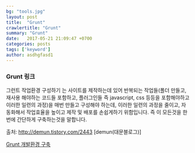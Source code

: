 ```yaml
---
bg: "tools.jpg"
layout: post
title:  "Grunt"
crawlertitle: "Grunt"
summary: "Grunt"
date:   2017-05-21 21:09:47 +0700
categories: posts
tags: ['keyword']
author: asdhgfasd1
---
```


### Grunt 링크

그런트 작업환경 구성하기 는 사이트를 제작하는데 있어 반복되는 작업들(폴더 만들고, 재사용 해야하는 코드들 포함하고, 플러그인들 즉 javascript, css 등등을 포함해야하고 이러한 일련의 과정)을 매번 만들고 구성해야 하는데, 이러한 일련의 과정을 줄이고, 자동화해서 작업효율을 높이고 제작 및 배포를 손쉽게하기 위함입니다. 즉 이 모든것을 한번에 간단하게 구축하는것을 말합니다.

출처: http://demun.tistory.com/2443 [demun(대문블로그)]


[Grunt 개발환경 구축](http://demun.tistory.com/2443)
